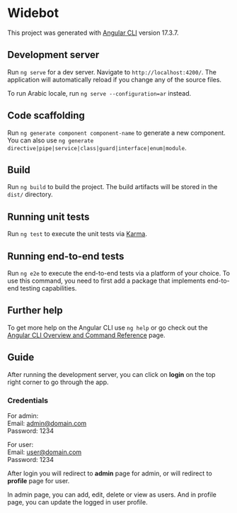 # Widebot

This project was generated with [Angular CLI](https://github.com/angular/angular-cli) version 17.3.7.

## Development server

Run `ng serve` for a dev server. Navigate to `http://localhost:4200/`. The application will automatically reload if you change any of the source files.

To run Arabic locale, run `ng serve --configuration=ar` instead.

## Code scaffolding

Run `ng generate component component-name` to generate a new component. You can also use `ng generate directive|pipe|service|class|guard|interface|enum|module`.

## Build

Run `ng build` to build the project. The build artifacts will be stored in the `dist/` directory.

## Running unit tests

Run `ng test` to execute the unit tests via [Karma](https://karma-runner.github.io).

## Running end-to-end tests

Run `ng e2e` to execute the end-to-end tests via a platform of your choice. To use this command, you need to first add a package that implements end-to-end testing capabilities.

## Further help

To get more help on the Angular CLI use `ng help` or go check out the [Angular CLI Overview and Command Reference](https://angular.io/cli) page.


## Guide

After running the development server, you can click on **login** on the top right corner to go through the app.

### Credentials
For admin:\
Email: admin@domain.com\
Password: 1234

For user:\
Email: user@domain.com\
Password: 1234

After login you will redirect to **admin** page for admin, or will redirect to **profile** page for user.

In admin page, you can add, edit, delete or view as users. And in profile page, you can update the logged in user profile.
